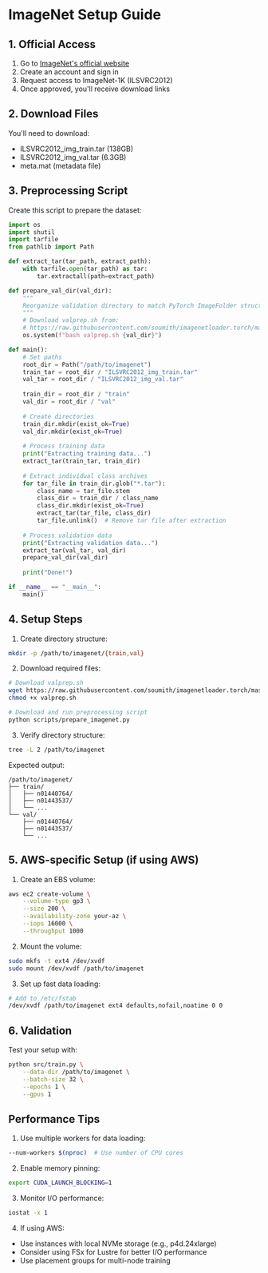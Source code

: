 # ImageNet Setup Guide

## 1. Official Access
1. Go to [ImageNet's official website](https://image-net.org/download-images.php)
2. Create an account and sign in
3. Request access to ImageNet-1K (ILSVRC2012)
4. Once approved, you'll receive download links

## 2. Download Files
You'll need to download:
- ILSVRC2012_img_train.tar (138GB)
- ILSVRC2012_img_val.tar (6.3GB)
- meta.mat (metadata file)

## 3. Preprocessing Script
Create this script to prepare the dataset:

```python:scripts/prepare_imagenet.py
import os
import shutil
import tarfile
from pathlib import Path

def extract_tar(tar_path, extract_path):
    with tarfile.open(tar_path) as tar:
        tar.extractall(path=extract_path)

def prepare_val_dir(val_dir):
    """
    Reorganize validation directory to match PyTorch ImageFolder structure
    """
    # Download valprep.sh from:
    # https://raw.githubusercontent.com/soumith/imagenetloader.torch/master/valprep.sh
    os.system(f"bash valprep.sh {val_dir}")

def main():
    # Set paths
    root_dir = Path("/path/to/imagenet")
    train_tar = root_dir / "ILSVRC2012_img_train.tar"
    val_tar = root_dir / "ILSVRC2012_img_val.tar"
    
    train_dir = root_dir / "train"
    val_dir = root_dir / "val"
    
    # Create directories
    train_dir.mkdir(exist_ok=True)
    val_dir.mkdir(exist_ok=True)
    
    # Process training data
    print("Extracting training data...")
    extract_tar(train_tar, train_dir)
    
    # Extract individual class archives
    for tar_file in train_dir.glob("*.tar"):
        class_name = tar_file.stem
        class_dir = train_dir / class_name
        class_dir.mkdir(exist_ok=True)
        extract_tar(tar_file, class_dir)
        tar_file.unlink()  # Remove tar file after extraction
    
    # Process validation data
    print("Extracting validation data...")
    extract_tar(val_tar, val_dir)
    prepare_val_dir(val_dir)
    
    print("Done!")

if __name__ == "__main__":
    main()
```

## 4. Setup Steps

1. Create directory structure:
```bash
mkdir -p /path/to/imagenet/{train,val}
```

2. Download required files:
```bash
# Download valprep.sh
wget https://raw.githubusercontent.com/soumith/imagenetloader.torch/master/valprep.sh
chmod +x valprep.sh

# Download and run preprocessing script
python scripts/prepare_imagenet.py
```

3. Verify directory structure:
```bash
tree -L 2 /path/to/imagenet
```

Expected output:
```
/path/to/imagenet/
├── train/
│   ├── n01440764/
│   ├── n01443537/
│   └── ...
└── val/
    ├── n01440764/
    ├── n01443537/
    └── ...
```

## 5. AWS-specific Setup (if using AWS)

1. Create an EBS volume:
```bash
aws ec2 create-volume \
    --volume-type gp3 \
    --size 200 \
    --availability-zone your-az \
    --iops 16000 \
    --throughput 1000
```

2. Mount the volume:
```bash
sudo mkfs -t ext4 /dev/xvdf
sudo mount /dev/xvdf /path/to/imagenet
```

3. Set up fast data loading:
```bash
# Add to /etc/fstab
/dev/xvdf /path/to/imagenet ext4 defaults,nofail,noatime 0 0
```

## 6. Validation

Test your setup with:
```bash
python src/train.py \
    --data-dir /path/to/imagenet \
    --batch-size 32 \
    --epochs 1 \
    --gpus 1
```

## Performance Tips

1. Use multiple workers for data loading:
```bash
--num-workers $(nproc)  # Use number of CPU cores
```

2. Enable memory pinning:
```bash
export CUDA_LAUNCH_BLOCKING=1
```

3. Monitor I/O performance:
```bash
iostat -x 1
```

4. If using AWS:
- Use instances with local NVMe storage (e.g., p4d.24xlarge)
- Consider using FSx for Lustre for better I/O performance
- Use placement groups for multi-node training 